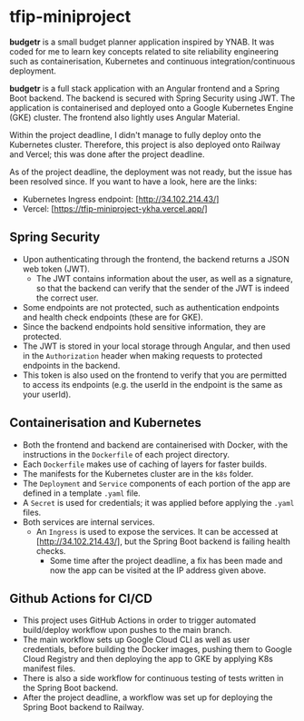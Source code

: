 # tfip-miniproject

**budgetr** is a small budget planner application inspired by YNAB. It was coded for me to learn key concepts related to site reliability engineering such as containerisation, Kubernetes and continuous integration/continuous deployment.

**budgetr** is a full stack application with an Angular frontend and a Spring Boot backend. The backend is secured with Spring Security using JWT. The application is containerised and deployed onto a Google Kubernetes Engine (GKE) cluster. The frontend also lightly uses Angular Material.

Within the project deadline, I didn't manage to fully deploy onto the Kubernetes cluster. Therefore, this project is also deployed onto Railway and Vercel; this was done after the project deadline.

As of the project deadline, the deployment was not ready, but the issue has been resolved since. If you want to have a look, here are the links:

- Kubernetes Ingress endpoint: [http://34.102.214.43/]
- Vercel: [https://tfip-miniproject-ykha.vercel.app/]

## Spring Security

- Upon authenticating through the frontend, the backend returns a JSON web token (JWT).
  - The JWT contains information about the user, as well as a signature, so that the backend can verify that the sender of the JWT is indeed the correct user.
- Some endpoints are not protected, such as authentication endpoints and health check endpoints (these are for GKE).
- Since the backend endpoints hold sensitive information, they are protected.
- The JWT is stored in your local storage through Angular, and then used in the `Authorization` header when making requests to protected endpoints in the backend.
- This token is also used on the frontend to verify that you are permitted to access its endpoints (e.g. the userId in the endpoint is the same as your userId).

## Containerisation and Kubernetes

- Both the frontend and backend are containerised with Docker, with the instructions in the `Dockerfile` of each project directory.
- Each `Dockerfile` makes use of caching of layers for faster builds.
- The manifests for the Kubernetes cluster are in the `k8s` folder.
- The `Deployment` and `Service` components of each portion of the app are defined in a template `.yaml` file.
- A `Secret` is used for credentials; it was applied before applying the `.yaml` files.
- Both services are internal services.
  - An `Ingress` is used to expose the services. It can be accessed at [http://34.102.214.43/], but the Spring Boot backend is failing health checks.
    - Some time after the project deadline, a fix has been made and now the app can be visited at the IP address given above.

## Github Actions for CI/CD

- This project uses GitHub Actions in order to trigger automated build/deploy workflow upon pushes to the main branch.
- The main workflow sets up Google Cloud CLI as well as user credentials, before building the Docker images, pushing them to Google Cloud Registry and then deploying the app to GKE by applying K8s manifest files.
- There is also a side workflow for continuous testing of tests written in the Spring Boot backend.
- After the project deadline, a workflow was set up for deploying the Spring Boot backend to Railway.
